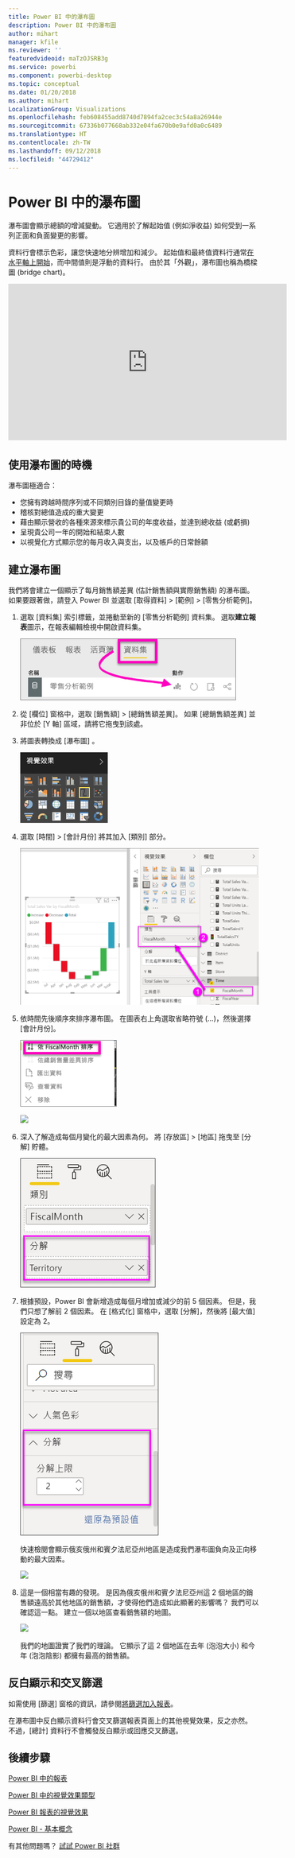 ```yaml
---
title: Power BI 中的瀑布圖
description: Power BI 中的瀑布圖
author: mihart
manager: kfile
ms.reviewer: ''
featuredvideoid: maTzOJSRB3g
ms.service: powerbi
ms.component: powerbi-desktop
ms.topic: conceptual
ms.date: 01/20/2018
ms.author: mihart
LocalizationGroup: Visualizations
ms.openlocfilehash: feb608455add8740d7894fa2cec3c54a8a26944e
ms.sourcegitcommit: 67336b077668ab332e04fa670b0e9afd0a0c6489
ms.translationtype: HT
ms.contentlocale: zh-TW
ms.lasthandoff: 09/12/2018
ms.locfileid: "44729412"
---
```

# <a name="waterfall-charts-in-power-bi"></a>Power BI 中的瀑布圖
瀑布圖會顯示總額的增減變動。 它適用於了解起始值 (例如淨收益) 如何受到一系列正面和負面變更的影響。

資料行會標示色彩，讓您快速地分辨增加和減少。 起始值和最終值資料行通常[在水平軸上開始](https://support.office.com/article/Create-a-waterfall-chart-in-Office-2016-for-Windows-8de1ece4-ff21-4d37-acd7-546f5527f185#BKMK_Float "在水平軸上開始")，而中間值則是浮動的資料行。 由於其「外觀」，瀑布圖也稱為橋樑圖 (bridge chart)。

<iframe width="560" height="315" src="https://www.youtube.com/embed/qKRZPBnaUXM" frameborder="0" allow="autoplay; encrypted-media" allowfullscreen></iframe>

## <a name="when-to-use-a-waterfall-chart"></a>使用瀑布圖的時機
瀑布圖極適合：

* 您擁有跨越時間序列或不同類別目錄的量值變更時
* 稽核對總值造成的重大變更
* 藉由顯示營收的各種來源來標示貴公司的年度收益，並達到總收益 (或虧損)
* 呈現貴公司一年的開始和結束人數
* 以視覺化方式顯示您的每月收入與支出，以及帳戶的日常餘額 

## <a name="create-a-waterfall-chart"></a>建立瀑布圖
我們將會建立一個顯示了每月銷售額差異 (估計銷售額與實際銷售額) 的瀑布圖。 如果要跟著做，請登入 Power BI 並選取 [取得資料] \> [範例] \> [零售分析範例]。 

1. 選取 [資料集] 索引標籤，並捲動至新的 [零售分析範例] 資料集。  選取**建立報表**圖示，在報表編輯檢視中開啟資料集。 
   
    ![](media/power-bi-visualization-waterfall-charts/power-bi-waterfall-report.png)
2. 從 [欄位] 窗格中，選取 [銷售額] \> [總銷售額差異]。 如果 [總銷售額差異]  並非位於 [Y 軸]  區域，請將它拖曳到該處。
3. 將圖表轉換成 [瀑布圖] 。 
   
    ![](media/power-bi-visualization-waterfall-charts/convertwaterfall.png)
4. 選取 [時間] \> [會計月份] 將其加入 [類別] 部分。 
   
    ![](media/power-bi-visualization-waterfall-charts/power-bi-waterfall.png)
5. 依時間先後順序來排序瀑布圖。 在圖表右上角選取省略符號 (...)，然後選擇 [會計月份]。
   
    ![](media/power-bi-visualization-waterfall-charts/power-bi-waterfall-sort.png)
   
    ![](media/power-bi-visualization-waterfall-charts/power-bi-waterfall-sorted.png)
6. 深入了解造成每個月變化的最大因素為何。 將 [存放區]  >  [地區] 拖曳至 [分解] 貯體。
   
    ![](media/power-bi-visualization-waterfall-charts/power-bi-waterfall-breakdown.png)
7. 根據預設，Power BI 會新增造成每個月增加或減少的前 5 個因素。 但是，我們只想了解前 2 個因素。  在 [格式化] 窗格中，選取 [分解]，然後將 [最大值] 設定為 2。
   
    ![](media/power-bi-visualization-waterfall-charts/power-bi-waterfall-breakdown-maximum.png)
   
    快速檢閱會顯示俄亥俄州和賓夕法尼亞州地區是造成我們瀑布圖負向及正向移動的最大因素。 
   
    ![](media/power-bi-visualization-waterfall-charts/power-bi-waterfall-axis.png)
8. 這是一個相當有趣的發現。 是因為俄亥俄州和賓夕法尼亞州這 2 個地區的銷售額遠高於其他地區的銷售額，才使得他們造成如此顯著的影響嗎？  我們可以確認這一點。 建立一個以地區查看銷售額的地圖。  
   
    ![](media/power-bi-visualization-waterfall-charts/power-bi-map.png)
   
    我們的地圖證實了我們的理論。  它顯示了這 2 個地區在去年 (泡泡大小) 和今年 (泡泡陰影) 都擁有最高的銷售額。

## <a name="highlighting-and-cross-filtering"></a>反白顯示和交叉篩選
如需使用 [篩選] 窗格的資訊，請參閱[將篩選加入報表](../power-bi-report-add-filter.md)。

在瀑布圖中反白顯示資料行會交叉篩選報表頁面上的其他視覺效果，反之亦然。 不過，[總計] 資料行不會觸發反白顯示或回應交叉篩選。

## <a name="next-steps"></a>後續步驟
[Power BI 中的報表](../service-reports.md)

[Power BI 中的視覺效果類型](power-bi-visualization-types-for-reports-and-q-and-a.md)

[Power BI 報表的視覺效果](power-bi-report-visualizations.md)

[Power BI - 基本概念](../service-basic-concepts.md)

有其他問題嗎？ [試試 Power BI 社群](http://community.powerbi.com/)

